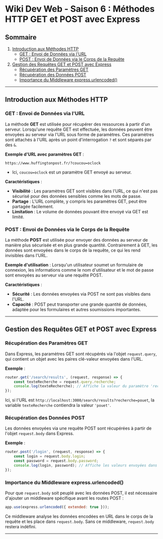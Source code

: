 
# Wiki Dev Web - Saison 6 : Méthodes HTTP GET et POST avec Express

## Sommaire
1. [Introduction aux Méthodes HTTP](#introduction-aux-méthodes-http)
   - [GET : Envoi de Données via l'URL](#get--envoi-de-données-via-lurl)
   - [POST : Envoi de Données via le Corps de la Requête](#post--envoi-de-données-via-le-corps-de-la-requête)
2. [Gestion des Requêtes GET et POST avec Express](#gestion-des-requêtes-get-et-post-avec-express)
   - [Récupération des Paramètres GET](#récupération-des-paramètres-get)
   - [Récupération des Données POST](#récupération-des-données-post)
   - [Importance du Middleware express.urlencoded()](#importance-du-middleware-expressurlencoded)

---

## Introduction aux Méthodes HTTP

### GET : Envoi de Données via l'URL
La méthode **GET** est utilisée pour récupérer des ressources à partir d'un serveur. Lorsqu'une requête GET est effectuée, les données peuvent être envoyées au serveur via l'URL sous forme de paramètres. Ces paramètres sont attachés à l'URL après un point d'interrogation `?` et sont séparés par des `&`.

**Exemple d'URL avec paramètres GET** :
```
https://www.huffingtonpost.fr/?coucou=oclock
```
- Ici, `coucou=oclock` est un paramètre GET envoyé au serveur.

**Caractéristiques** :
- **Visibilité** : Les paramètres GET sont visibles dans l'URL, ce qui n'est pas sécurisé pour des données sensibles comme les mots de passe.
- **Partage** : L'URL complète, y compris les paramètres GET, peut être partagée facilement.
- **Limitation** : Le volume de données pouvant être envoyé via GET est limité.

### POST : Envoi de Données via le Corps de la Requête
La méthode **POST** est utilisée pour envoyer des données au serveur de manière plus sécurisée et en plus grande quantité. Contrairement à GET, les données sont envoyées dans le corps de la requête, ce qui les rend invisibles dans l'URL.

**Exemple d'utilisation** :
Lorsqu'un utilisateur soumet un formulaire de connexion, les informations comme le nom d'utilisateur et le mot de passe sont envoyées au serveur via une requête POST.

**Caractéristiques** :
- **Sécurité** : Les données envoyées via POST ne sont pas visibles dans l'URL.
- **Capacité** : POST peut transporter une grande quantité de données, adaptée pour les formulaires et autres soumissions importantes.

---

## Gestion des Requêtes GET et POST avec Express

### Récupération des Paramètres GET
Dans Express, les paramètres GET sont récupérés via l'objet `request.query`, qui contient un objet avec les paires clé-valeur envoyées dans l'URL.

**Exemple** :
```javascript
router.get('/search/results', (request, response) => {
    const texteRecherche = request.query.recherche;
    console.log(texteRecherche); // Affiche la valeur du paramètre 'recherche'
});
```
Ici, si l'URL est `http://localhost:3000/search/results?recherche=pouet`, la variable `texteRecherche` contiendra la valeur `'pouet'`.

### Récupération des Données POST
Les données envoyées via une requête POST sont récupérées à partir de l'objet `request.body` dans Express.

**Exemple** :
```javascript
router.post('/login', (request, response) => {
    const login = request.body.login;
    const password = request.body.password;
    console.log(login, password); // Affiche les valeurs envoyées dans le formulaire
});
```

### Importance du Middleware express.urlencoded()
Pour que `request.body` soit peuplé avec les données POST, il est nécessaire d'ajouter un middleware spécifique avant les routes POST :

```javascript
app.use(express.urlencoded({ extended: true }));
```
Ce middleware analyse les données encodées en URL dans le corps de la requête et les place dans `request.body`. Sans ce middleware, `request.body` restera indéfini.

---
